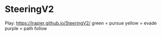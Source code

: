 # SteeringV2
 
Play: https://lrapier.github.io/SteeringV2/
green = pursue
yellow = evade
purple = path follow
